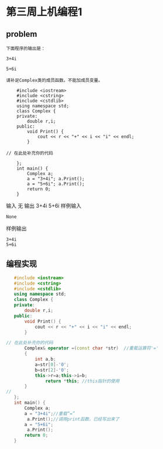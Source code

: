 # 第三周上机编程1
## problem 
    下面程序的输出是：

    3+4i

    5+6i

    请补足Complex类的成员函数。不能加成员变量。 
```
    #include <iostream>
    #include <cstring>
    #include <cstdlib>
    using namespace std;
    class Complex {
    private:
        double r,i;
    public:
        void Print() {
            cout << r << "+" << i << "i" << endl;
        }

// 在此处补充你的代码

    };
    int main() {
        Complex a;
        a = "3+4i"; a.Print();
        a = "5+6i"; a.Print();
        return 0;
    }
```
输入
    无
输出
    3+4i
    5+6i
样例输入

    None

样例输出

    3+4i
    5+6i
 ## 编程实现
 ```c++
    #include <iostream>
    #include <cstring>
    #include <cstdlib>
    using namespace std;
    class Complex {
    private:
        double r,i;
    public:
        void Print() {
            cout << r << "+" << i << "i" << endl;
        }

// 在此处补充你的代码   
        Complex& operator =(const char *str)  //重载运算符'='
        {
            int a,b;
            a=str[0]-'0';
            b=str[2]-'0';
            this->r=a;this->i=b;
                return *this; //this指针的使用
        }
//
    };
    int main() {
        Complex a;
        a = "3+4i";//重载“=”
         a.Print();//调用print函数，已经写出来了
        a = "5+6i";
         a.Print();
        return 0;
    }

 ```
